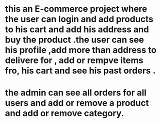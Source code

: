 # this an E-commerce project where the user can login and add products to his cart and add his address and buy the product .the user can see his profile ,add more than address to delivere for , add or rempve items fro, his cart and see his past orders .
# the admin can see all orders for all users and add or remove a product and add or remove category.
